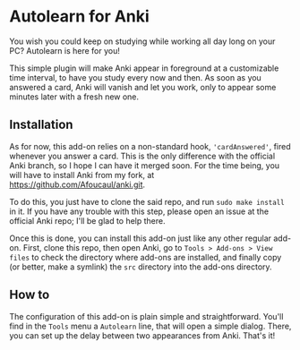 # Autolearn for Anki

You wish you could keep on studying while working all day long on your PC?
Autolearn is here for you!

This simple plugin will make Anki appear in foreground at a customizable time interval, to have you study every now and then.
As soon as you answered a card, Anki will vanish and let you work, only to appear some minutes later with a fresh new one.


## Installation

As for now, this add-on relies on a non-standard hook, `'cardAnswered'`, fired whenever you answer a card.
This is the only difference with the official Anki branch, so I hope I can have it merged soon.
For the time being, you will have to install Anki from my fork, at https://github.com/Afoucaul/anki.git.

To do this, you just have to clone the said repo, and run `sudo make install` in it.
If you have any trouble with this step, please open an issue at the official Anki repo; I'll be glad to help there.

Once this is done, you can install this add-on just like any other regular add-on.
First, clone this repo, then open Anki, go to `Tools > Add-ons > View files` to check the directory where add-ons are installed, and finally copy (or better, make a symlink) the `src` directory into the add-ons directory.


## How to

The configuration of this add-on is plain simple and straightforward.
You'll find in the `Tools` menu a `Autolearn` line, that will open a simple dialog.
There, you can set up the delay between two appearances from Anki.
That's it!
